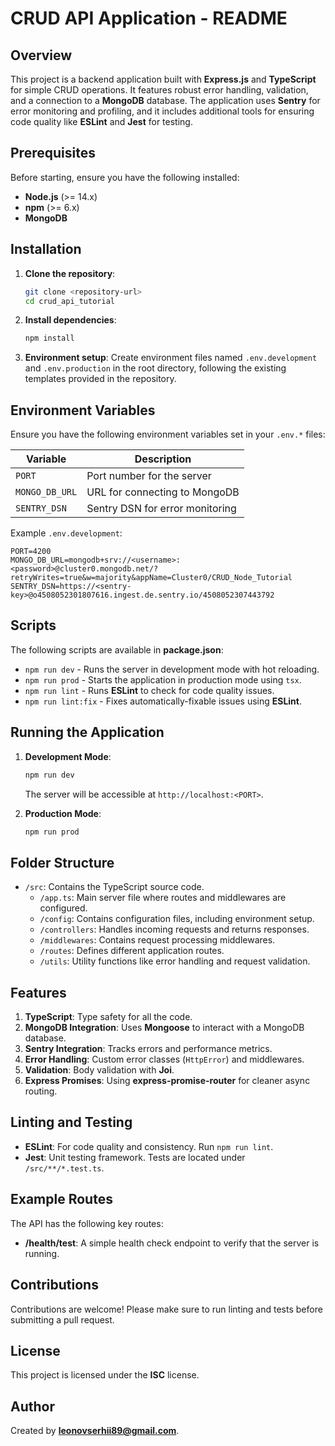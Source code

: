 # CRUD API Application - README

## Overview

This project is a backend application built with **Express.js** and **TypeScript** for simple CRUD operations. It features robust error handling, validation, and a connection to a **MongoDB** database. The application uses **Sentry** for error monitoring and profiling, and it includes additional tools for ensuring code quality like **ESLint** and **Jest** for testing.

## Prerequisites

Before starting, ensure you have the following installed:

- **Node.js** (>= 14.x)
- **npm** (>= 6.x)
- **MongoDB**

## Installation

1. **Clone the repository**:

   ```bash
   git clone <repository-url>
   cd crud_api_tutorial
   ```

2. **Install dependencies**:

   ```bash
   npm install
   ```

3. **Environment setup**:
   Create environment files named `.env.development` and `.env.production` in the root directory, following the existing templates provided in the repository.

## Environment Variables

Ensure you have the following environment variables set in your `.env.*` files:

| Variable       | Description                     |
| -------------- | ------------------------------- |
| `PORT`         | Port number for the server      |
| `MONGO_DB_URL` | URL for connecting to MongoDB   |
| `SENTRY_DSN`   | Sentry DSN for error monitoring |

Example `.env.development`:

```dotenv
PORT=4200
MONGO_DB_URL=mongodb+srv://<username>:<password>@cluster0.mongodb.net/?retryWrites=true&w=majority&appName=Cluster0/CRUD_Node_Tutorial
SENTRY_DSN=https://<sentry-key>@o4508052301807616.ingest.de.sentry.io/4508052307443792
```

## Scripts

The following scripts are available in **package.json**:

- `npm run dev` - Runs the server in development mode with hot reloading.
- `npm run prod` - Starts the application in production mode using `tsx`.
- `npm run lint` - Runs **ESLint** to check for code quality issues.
- `npm run lint:fix` - Fixes automatically-fixable issues using **ESLint**.

## Running the Application

1. **Development Mode**:

   ```bash
   npm run dev
   ```

   The server will be accessible at `http://localhost:<PORT>`.

2. **Production Mode**:
   ```bash
   npm run prod
   ```

## Folder Structure

- `/src`: Contains the TypeScript source code.
  - `/app.ts`: Main server file where routes and middlewares are configured.
  - `/config`: Contains configuration files, including environment setup.
  - `/controllers`: Handles incoming requests and returns responses.
  - `/middlewares`: Contains request processing middlewares.
  - `/routes`: Defines different application routes.
  - `/utils`: Utility functions like error handling and request validation.

## Features

1. **TypeScript**: Type safety for all the code.
2. **MongoDB Integration**: Uses **Mongoose** to interact with a MongoDB database.
3. **Sentry Integration**: Tracks errors and performance metrics.
4. **Error Handling**: Custom error classes (`HttpError`) and middlewares.
5. **Validation**: Body validation with **Joi**.
6. **Express Promises**: Using **express-promise-router** for cleaner async routing.

## Linting and Testing

- **ESLint**: For code quality and consistency. Run `npm run lint`.
- **Jest**: Unit testing framework. Tests are located under `/src/**/*.test.ts`.

## Example Routes

The API has the following key routes:

- **/health/test**: A simple health check endpoint to verify that the server is running.

## Contributions

Contributions are welcome! Please make sure to run linting and tests before submitting a pull request.

## License

This project is licensed under the **ISC** license.

## Author

Created by **leonovserhii89@gmail.com**.
